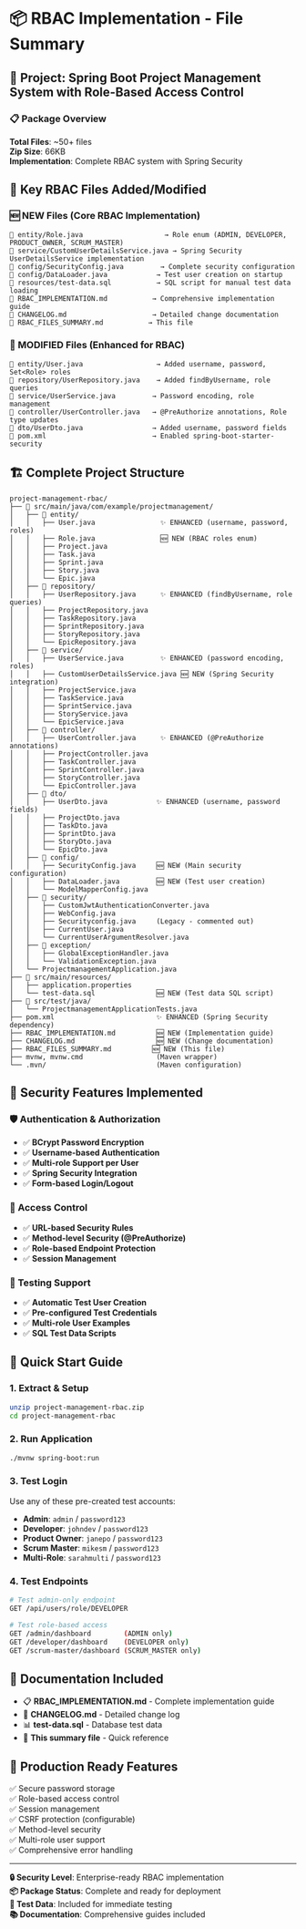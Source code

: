 # 📦 RBAC Implementation - File Summary

## 🚀 Project: Spring Boot Project Management System with Role-Based Access Control

### 📋 Package Overview
**Total Files**: ~50+ files  
**Zip Size**: 66KB  
**Implementation**: Complete RBAC system with Spring Security  

## 🔐 Key RBAC Files Added/Modified

### 🆕 NEW Files (Core RBAC Implementation)
```
📄 entity/Role.java                    → Role enum (ADMIN, DEVELOPER, PRODUCT_OWNER, SCRUM_MASTER)
📄 service/CustomUserDetailsService.java → Spring Security UserDetailsService implementation
📄 config/SecurityConfig.java         → Complete security configuration
📄 config/DataLoader.java            → Test user creation on startup
📄 resources/test-data.sql           → SQL script for manual test data loading
📄 RBAC_IMPLEMENTATION.md           → Comprehensive implementation guide
📄 CHANGELOG.md                     → Detailed change documentation
📄 RBAC_FILES_SUMMARY.md           → This file
```

### 🔄 MODIFIED Files (Enhanced for RBAC)
```
📄 entity/User.java                  → Added username, password, Set<Role> roles
📄 repository/UserRepository.java    → Added findByUsername, role queries 
📄 service/UserService.java         → Password encoding, role management
📄 controller/UserController.java   → @PreAuthorize annotations, Role type updates
📄 dto/UserDto.java                 → Added username, password fields
📄 pom.xml                          → Enabled spring-boot-starter-security
```

## 🏗️ Complete Project Structure
```
project-management-rbac/
├── 📁 src/main/java/com/example/projectmanagement/
│   ├── 📁 entity/
│   │   ├── User.java                ✨ ENHANCED (username, password, roles)
│   │   ├── Role.java                🆕 NEW (RBAC roles enum)
│   │   ├── Project.java
│   │   ├── Task.java
│   │   ├── Sprint.java
│   │   ├── Story.java
│   │   └── Epic.java
│   ├── 📁 repository/
│   │   ├── UserRepository.java      ✨ ENHANCED (findByUsername, role queries)
│   │   ├── ProjectRepository.java
│   │   ├── TaskRepository.java
│   │   ├── SprintRepository.java
│   │   ├── StoryRepository.java
│   │   └── EpicRepository.java
│   ├── 📁 service/
│   │   ├── UserService.java         ✨ ENHANCED (password encoding, roles)
│   │   ├── CustomUserDetailsService.java 🆕 NEW (Spring Security integration)
│   │   ├── ProjectService.java
│   │   ├── TaskService.java
│   │   ├── SprintService.java
│   │   ├── StoryService.java
│   │   └── EpicService.java
│   ├── 📁 controller/
│   │   ├── UserController.java      ✨ ENHANCED (@PreAuthorize annotations)
│   │   ├── ProjectController.java
│   │   ├── TaskController.java
│   │   ├── SprintController.java
│   │   ├── StoryController.java
│   │   └── EpicController.java
│   ├── 📁 dto/
│   │   ├── UserDto.java            ✨ ENHANCED (username, password fields)
│   │   ├── ProjectDto.java
│   │   ├── TaskDto.java
│   │   ├── SprintDto.java
│   │   ├── StoryDto.java
│   │   └── EpicDto.java
│   ├── 📁 config/
│   │   ├── SecurityConfig.java     🆕 NEW (Main security configuration)
│   │   ├── DataLoader.java         🆕 NEW (Test user creation)
│   │   └── ModelMapperConfig.java
│   ├── 📁 security/
│   │   ├── CustomJwtAuthenticationConverter.java
│   │   ├── WebConfig.java
│   │   ├── Securityconfig.java     (Legacy - commented out)
│   │   ├── CurrentUser.java
│   │   └── CurrentUserArgumentResolver.java
│   ├── 📁 exception/
│   │   ├── GlobalExceptionHandler.java
│   │   └── ValidationException.java
│   └── ProjectmanagementApplication.java
├── 📁 src/main/resources/
│   ├── application.properties
│   └── test-data.sql               🆕 NEW (Test data SQL script)
├── 📁 src/test/java/
│   └── ProjectmanagementApplicationTests.java
├── pom.xml                         ✨ ENHANCED (Spring Security dependency)
├── RBAC_IMPLEMENTATION.md          🆕 NEW (Implementation guide)
├── CHANGELOG.md                    🆕 NEW (Change documentation)
├── RBAC_FILES_SUMMARY.md          🆕 NEW (This file)
├── mvnw, mvnw.cmd                  (Maven wrapper)
└── .mvn/                           (Maven configuration)
```

## 🔐 Security Features Implemented

### 🛡️ Authentication & Authorization
- ✅ **BCrypt Password Encryption**
- ✅ **Username-based Authentication** 
- ✅ **Multi-role Support per User**
- ✅ **Spring Security Integration**
- ✅ **Form-based Login/Logout**

### 🎯 Access Control
- ✅ **URL-based Security Rules**
- ✅ **Method-level Security (@PreAuthorize)**
- ✅ **Role-based Endpoint Protection**
- ✅ **Session Management**

### 🧪 Testing Support
- ✅ **Automatic Test User Creation**
- ✅ **Pre-configured Test Credentials**
- ✅ **Multi-role User Examples**
- ✅ **SQL Test Data Scripts**

## 🚀 Quick Start Guide

### 1. Extract & Setup
```bash
unzip project-management-rbac.zip
cd project-management-rbac
```

### 2. Run Application
```bash
./mvnw spring-boot:run
```

### 3. Test Login
Use any of these pre-created test accounts:
- **Admin**: `admin` / `password123`
- **Developer**: `johndev` / `password123`  
- **Product Owner**: `janepo` / `password123`
- **Scrum Master**: `mikesm` / `password123`
- **Multi-Role**: `sarahmulti` / `password123`

### 4. Test Endpoints
```bash
# Test admin-only endpoint
GET /api/users/role/DEVELOPER

# Test role-based access
GET /admin/dashboard        (ADMIN only)
GET /developer/dashboard    (DEVELOPER only)
GET /scrum-master/dashboard (SCRUM_MASTER only)
```

## 📖 Documentation Included
- 📋 **RBAC_IMPLEMENTATION.md** - Complete implementation guide
- 📝 **CHANGELOG.md** - Detailed change log
- 📊 **test-data.sql** - Database test data
- 📁 **This summary file** - Quick reference

## 🎯 Production Ready Features
✅ Secure password storage  
✅ Role-based access control  
✅ Session management  
✅ CSRF protection (configurable)  
✅ Method-level security  
✅ Multi-role user support  
✅ Comprehensive error handling  

---

**🔒 Security Level**: Enterprise-ready RBAC implementation  
**📦 Package Status**: Complete and ready for deployment  
**🧪 Test Data**: Included for immediate testing  
**📚 Documentation**: Comprehensive guides included